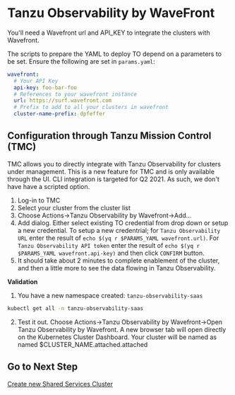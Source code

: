 # Tanzu Observability by WaveFront

You'll need a Wavefront url and API_KEY to integrate the clusters with Wavefront.

The scripts to prepare the YAML to deploy TO depend on a parameters to be set.  Ensure the following are set in `params.yaml`:

```yaml
wavefront:
  # Your API Key
  api-key: foo-bar-foo
  # References to your wavefront instance
  url: https://surf.wavefront.com
  # Prefix to add to all your clusters in wavefront
  cluster-name-prefix: dpfeffer
```

## Configuration through Tanzu Mission Control (TMC)

TMC allows you to directly integrate with Tanzu Observability for clusters under management.  This is a new feature for TMC and is only available through the UI.  CLI integration is targeted for Q2 2021.  As such, we don't have have a scripted option.

1. Log-in to TMC
2. Select your cluster from the cluster list
3. Choose Actions->Tanzu Observability by Wavefront->Add...
4. Add dialog. Either select existing TO credential from drop down or setup a new credential. To setup a new credentrial; for `Tanzu Observability URL` enter the result of `echo $(yq r $PARAMS_YAML wavefront.url)`.  For `Tanzu Observability API token` enter the result of `echo $(yq r $PARAMS_YAML wavefront.api-key)` and then click `CONFIRM` button.
5. It should take about 2 minutes to complete enablement of the cluster, and then a little more to see the data flowing in Tanzu Observability.

**Validation**

1. You have a new namespace created: `tanzu-observability-saas`

```bash
kubectl get all -n tanzu-observability-saas
```

2. Test it out.  Choose Actions->Tanzu Observability by Wavefront->Open Tanzu Observability by Wavefront.  A new browser tab will open directly on the Kubernetes Cluster Dashboard.  Your cluster will be named as named $CLUSTER_NAME.attached.attached

## Go to Next Step

[Create new Shared Services Cluster](../shared-services-cluster/01_install_tkg_ssc.md)
